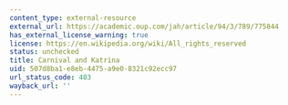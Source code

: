 ```yaml
---
content_type: external-resource
external_url: https://academic.oup.com/jah/article/94/3/789/775844
has_external_license_warning: true
license: https://en.wikipedia.org/wiki/All_rights_reserved
status: unchecked
title: Carnival and Katrina
uid: 507d8ba1-e8eb-4475-a9e0-8321c92ecc97
url_status_code: 403
wayback_url: ''
---
```

